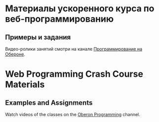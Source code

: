 # Материалы ускоренного курса по веб-программированию
## Примеры и задания

Видео-ролики занятий смотри на канале
[Программирование на Обероне](https://www.youtube.com/channel/UCfaaot6JjktvqQCUOkXxEsA).

# Web Programming Crash Course Materials
## Examples and Assignments

Watch videos of the classes on the
[Oberon Programming](https://www.youtube.com/channel/UCfaaot6JjktvqQCUOkXxEsA) channel.
